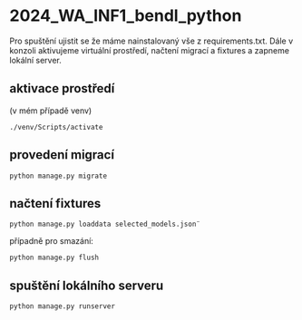 # 2024_WA_INF1_bendl_python
Pro spuštění ujistit se že máme nainstalovaný vše z requirements.txt. Dále v konzoli aktivujeme virtuální prostředí, načtení migrací a fixtures a zapneme lokální server.

## aktivace prostředí 
(v mém případě venv)

    ./venv/Scripts/activate
## provedení migrací
    python manage.py migrate
## načtení fixtures
    python manage.py loaddata selected_models.json¨
případně pro smazání:

    python manage.py flush 
## spuštění lokálního serveru
    python manage.py runserver
